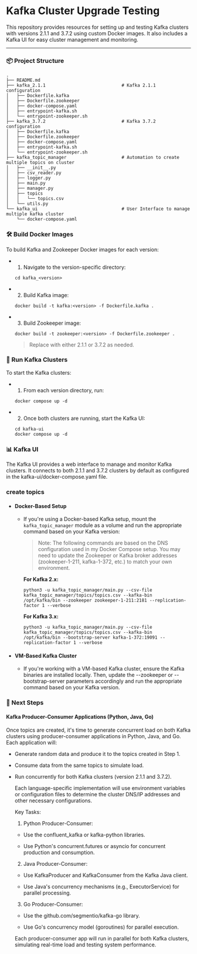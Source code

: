 # Kafka Cluster Upgrade Testing

This repository provides resources for setting up and testing Kafka clusters with versions 2.1.1 and 3.7.2 using custom Docker images. It also includes a Kafka UI for easy cluster management and monitoring.

---

### 📦 Project Structure

```
.
├── README.md
├── kafka_2.1.1                             # Kafka 2.1.1 configuration
│   ├── Dockerfile.kafka
│   ├── Dockerfile.zookeeper
│   ├── docker-compose.yaml
│   ├── entrypoint-kafka.sh
│   └── entrypoint-zookeeper.sh
├── kafka_3.7.2                             # Kafka 3.7.2 configuration
│   ├── Dockerfile.kafka
│   ├── Dockerfile.zookeeper
│   ├── docker-compose.yaml
│   ├── entrypoint-kafka.sh
│   └── entrypoint-zookeeper.sh
├── kafka_topic_manager                     # Automation to create multiple topics on cluster
│   ├── __init__.py
│   ├── csv_reader.py
│   ├── logger.py
│   ├── main.py
│   ├── manager.py
│   ├── topics
│   │   └── topics.csv
│   └── utils.py
└── kafka_ui                                # User Interface to manage multiple kafka cluster
    └── docker-compose.yaml
```

### 🛠️ Build Docker Images

To build Kafka and Zookeeper Docker images for each version:

- 1. Navigate to the version-specific directory:
    ```
    cd kafka_<version>
    ```
- 2. Build Kafka image:
    ```
    docker build -t kafka:<version> -f Dockerfile.kafka .
    ```
- 3. Build Zookeeper image:
    ```
    docker build -t zookeeper:<version> -f Dockerfile.zookeeper .
    ```
    > Replace <version> with either 2.1.1 or 3.7.2 as needed.

### 🚀 Run Kafka Clusters

To start the Kafka clusters:

- 1. From each version directory, run:
    ```
    docker compose up -d
    ```
- 2. Once both clusters are running, start the Kafka UI:
    ```
    cd kafka-ui
    docker compose up -d
    ```

### 📊 Kafka UI
The Kafka UI provides a web interface to manage and monitor Kafka clusters. It connects to both 2.1.1 and 3.7.2 clusters by default as configured in the kafka-ui/docker-compose.yaml file.

### create topics

- #### Docker-Based Setup

    - If you're using a Docker-based Kafka setup, mount the `kafka_topic_manager` module as a volume and run the appropriate command based on your Kafka version:

        > Note: The following commands are based on the DNS configuration used in my Docker Compose setup. You may need to update the Zookeeper or Kafka broker addresses (zookeeper-1-211, kafka-1-372, etc.) to match your own environment.

        **For Kafka 2.x:**
        ```
        python3 -u kafka_topic_manager/main.py --csv-file kafka_topic_manager/topics/topics.csv --kafka-bin /opt/kafka/bin --zookeeper zookeeper-1-211:2181 --replication-factor 1 --verbose
        ```

        **For Kafka 3.x:**
        ```
        python3 -u kafka_topic_manager/main.py --csv-file kafka_topic_manager/topics/topics.csv --kafka-bin /opt/kafka/bin --bootstrap-server kafka-1-372:19091 --replication-factor 1 --verbose
        ```

- #### VM-Based Kafka Cluster

    - If you're working with a VM-based Kafka cluster, ensure the Kafka binaries are installed locally. Then, update the --zookeeper or --bootstrap-server parameters accordingly and run the appropriate command based on your Kafka version.

### 🚧 Next Steps

#### Kafka Producer-Consumer Applications (Python, Java, Go)
Once topics are created, it's time to generate concurrent load on both Kafka clusters using producer-consumer applications in Python, Java, and Go. Each application will:

- Generate random data and produce it to the topics created in Step 1.

- Consume data from the same topics to simulate load.

- Run concurrently for both Kafka clusters (version 2.1.1 and 3.7.2).

    Each language-specific implementation will use environment variables or configuration files to determine the cluster DNS/IP addresses and other necessary configurations.

    Key Tasks:

    1. Python Producer-Consumer:

    - Use the confluent_kafka or kafka-python libraries.

    - Use Python's concurrent.futures or asyncio for concurrent production and consumption.

    2. Java Producer-Consumer:

    - Use KafkaProducer and KafkaConsumer from the Kafka Java client.

    - Use Java's concurrency mechanisms (e.g., ExecutorService) for parallel processing.

    3. Go Producer-Consumer:

    - Use the github.com/segmentio/kafka-go library.

    - Use Go's concurrency model (goroutines) for parallel execution.

    Each producer-consumer app will run in parallel for both Kafka clusters, simulating real-time load and testing system performance.
